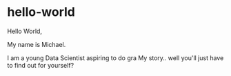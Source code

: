 # hello-world

Hello World,

My name is Michael.

I am a young Data Scientist aspiring to do gra
My story.. well you'll just have to find out for yourself?
